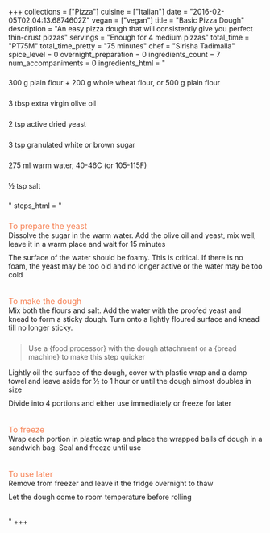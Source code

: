 +++
collections = ["Pizza"]
cuisine = ["Italian"]
date = "2016-02-05T02:04:13.6874602Z"
vegan = ["vegan"]
title = "Basic Pizza Dough"
description = "An easy pizza dough that will consistently give you perfect thin-crust pizzas"
servings = "Enough for 4 medium pizzas"
total_time = "PT75M"
total_time_pretty = "75 minutes"
chef = "Sirisha Tadimalla"
spice_level = 0
overnight_preparation = 0
ingredients_count = 7
num_accompaniments = 0
ingredients_html = "<ul style='padding-left: 0; list-style: none;'><li itemprop='recipeIngredient' style='margin: 8px 0px;padding: 8px 0px;'>300 g plain flour + 200 g whole wheat flour, or 500 g plain flour</li><li itemprop='recipeIngredient' style='margin: 8px 0px;padding: 8px 0px;'>3 tbsp extra virgin olive oil</li><li itemprop='recipeIngredient' style='margin: 8px 0px;padding: 8px 0px;'>2 tsp active dried yeast</li><li itemprop='recipeIngredient' style='margin: 8px 0px;padding: 8px 0px;'>3 tsp granulated white or brown sugar</li><li itemprop='recipeIngredient' style='margin: 8px 0px;padding: 8px 0px;'>275 ml warm water, 40-46C (or 105-115F)</li><li itemprop='recipeIngredient' style='margin: 8px 0px;padding: 8px 0px;'>½ tsp salt</li></ul>"
steps_html = "<ol style='list-style: none inside; padding-left: 0px;'><li style='list-style: none; margin: 8px 0px;padding: 8px 0px;'><span style='font-size: medium; color: #f78153;'>To prepare the yeast</span><ol style='list-style: none inside; padding-left: 0px;'><li style='padding-bottom: 10px;'><i class='step-track-icon fa fa-square-o'></i><span class='step-text' itemprop='recipeInstructions'>Dissolve the sugar in the warm water. Add the olive oil and yeast, mix well, leave it in a warm place and wait for 15 minutes</span></li><li style='padding-bottom: 10px;'><i class='step-track-icon fa fa-square-o'></i><span class='step-text' itemprop='recipeInstructions'>The surface of the water should be foamy. This is critical. If there is no foam, the yeast may be too old and no longer active or the water may be too cold</span></li></ol></li><li style='list-style: none; margin: 8px 0px;padding: 8px 0px;'><span style='font-size: medium; color: #f78153;'>To make the dough</span><ol style='list-style: none inside; padding-left: 0px;'><li style='padding-bottom: 10px;'><i class='step-track-icon fa fa-square-o'></i><span class='step-text' itemprop='recipeInstructions'>Mix both the flours and salt. Add the water with the proofed yeast and knead to form a sticky dough. Turn onto a lightly floured surface and knead till no longer sticky. </span></li><blockquote>Use a {food processor} with the dough attachment or a {bread machine} to make this step quicker</blockquote><li style='padding-bottom: 10px;'><i class='step-track-icon fa fa-square-o'></i><span class='step-text' itemprop='recipeInstructions'>Lightly oil the surface of the dough, cover with plastic wrap and a damp towel and leave aside for ½ to 1 hour or until the dough almost doubles in size</span></li><li style='padding-bottom: 10px;'><i class='step-track-icon fa fa-square-o'></i><span class='step-text' itemprop='recipeInstructions'>Divide into 4 portions and either use immediately or freeze for later</span></li></ol></li><li style='list-style: none; margin: 8px 0px;padding: 8px 0px;'><span style='font-size: medium; color: #f78153;'>To freeze</span><ol style='list-style: none inside; padding-left: 0px;'><li style='padding-bottom: 10px;'><i class='step-track-icon fa fa-square-o'></i><span class='step-text' itemprop='recipeInstructions'>Wrap each portion in plastic wrap and place the wrapped balls of dough in a sandwich bag. Seal and freeze until use</span></li></ol></li><li style='list-style: none; margin: 8px 0px;padding: 8px 0px;'><span style='font-size: medium; color: #f78153;'>To use later</span><ol style='list-style: none inside; padding-left: 0px;'><li style='padding-bottom: 10px;'><i class='step-track-icon fa fa-square-o'></i><span class='step-text' itemprop='recipeInstructions'>Remove from freezer and leave it the fridge overnight to thaw</span></li><li style='padding-bottom: 10px;'><i class='step-track-icon fa fa-square-o'></i><span class='step-text' itemprop='recipeInstructions'>Let the dough come to room temperature before rolling</span></li></ol></li></ol>"
+++
